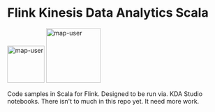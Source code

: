 # Flink Kinesis Data Analytics Scala

<img width="85" alt="map-user" src="https://img.shields.io/badge/views-056-green"> <img width="125" alt="map-user" src="https://img.shields.io/badge/unique visits-015-green">

Code samples in Scala for Flink. Designed to be run via. KDA Studio notebooks. There isn't to much in this repo yet. It need more work.

